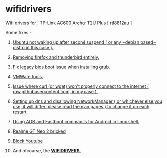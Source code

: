 # wifidrivers

Wifi drivers for : TP-Link AC600 Archer T2U Plus [ rtl8812au ]

Some fixes - 

1) [Ubuntu not waking up after second suspend ( or any ~debian based~ distro in this case ).](https://github.com/ObsidianMaximus/wifidrivers/blob/main/fixsuspend.txt)
   
2) [Removing firefox and thunderbird entirely.](https://github.com/ObsidianMaximus/wifidrivers/blob/main/purging)

3) [Fix legacy bios boot issue when installing grub.](https://github.com/ObsidianMaximus/wifidrivers/blob/main/legacyboot.md)

4) [VMWare tools.](https://github.com/ObsidianMaximus/wifidrivers/blob/main/vmwarecopypaste.md)

5) [Issue where curl (or wget) won't properly connect to the internet ( raw.githubusercontent.com, in my case ).](https://github.com/ObsidianMaximus/wifidrivers/blob/main/curlwgetissue.md)

6) [Setting up dns and disallowing NetworkManager ( or whichever else you use, it will differ, please read the man pages ) to change it on each restart.](https://github.com/ObsidianMaximus/wifidrivers/blob/main/dnsconflict.md)

7) [Using ADB and Fastboot commands for Android in linux shell.](https://github.com/ObsidianMaximus/wifidrivers/blob/master/fastbootANDadb.txt)

8) [Realme GT Neo 2 bricked](https://github.com/ObsidianMaximus/wifidrivers/blob/master/bricked.md)

9) [Block Youtube](https://github.com/ObsidianMaximus/wifidrivers/blob/master/block_Youtube.md)

10) And ofcourse, the [**WIFIDRIVERS**.](https://github.com/ObsidianMaximus/wifidrivers/blob/main/commands_for_drivers.sh)
